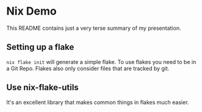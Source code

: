 # Nix Demo

This README contains just a very terse summary of my presentation.

## Setting up a flake 

`nix flake init` will generate a simple flake. To use flakes you need to be in a Git Repo. Flakes also only consider files that are tracked by git.

## Use nix-flake-utils

It's an excellent library that makes common things in flakes much easier. 
